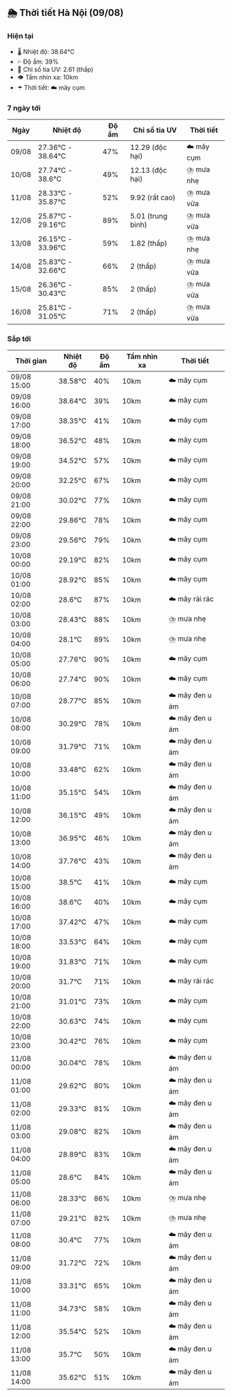 ## 🌦️ Thời tiết Hà Nội (09/08)

### Hiện tại

- 🌡️ Nhiệt độ: 38.64℃
- 💦 Độ ẩm: 39%
- 🌟 Chỉ số tia UV: 2.61 (thấp)
- 👁️ Tầm nhìn xa: 10km
- ☂️ Thời tiết: ☁️ mây cụm

### 7 ngày tới

| Ngày | Nhiệt độ | Độ ẩm | Chỉ số tia UV | Thời tiết |
| --- | --- | --- | --- | --- |
| 09/08 | 27.36℃ - 38.64℃ | 47% | 12.29 (độc hại) | ☁️ mây cụm |
| 10/08 | 27.74℃ - 38.6℃ | 49% | 12.13 (độc hại) | ⛈️ mưa nhẹ |
| 11/08 | 28.33℃ - 35.87℃ | 52% | 9.92 (rất cao) | ⛈️ mưa vừa |
| 12/08 | 25.87℃ - 29.16℃ | 89% | 5.01 (trung bình) | ⛈️ mưa vừa |
| 13/08 | 26.15℃ - 33.96℃ | 59% | 1.82 (thấp) | ⛈️ mưa nhẹ |
| 14/08 | 25.83℃ - 32.66℃ | 66% | 2 (thấp) | ⛈️ mưa vừa |
| 15/08 | 26.36℃ - 30.43℃ | 85% | 2 (thấp) | ⛈️ mưa vừa |
| 16/08 | 25.81℃ - 31.05℃ | 71% | 2 (thấp) | ⛈️ mưa vừa |

### Sắp tới

| Thời gian | Nhiệt độ | Độ ẩm | Tầm nhìn xa | Thời tiết |
| --- | --- | --- | --- | --- |
| 09/08 15:00 | 38.58℃ | 40% | 10km | ☁️ mây cụm |
| 09/08 16:00 | 38.64℃ | 39% | 10km | ☁️ mây cụm |
| 09/08 17:00 | 38.35℃ | 41% | 10km | ☁️ mây cụm |
| 09/08 18:00 | 36.52℃ | 48% | 10km | ☁️ mây cụm |
| 09/08 19:00 | 34.52℃ | 57% | 10km | ☁️ mây cụm |
| 09/08 20:00 | 32.25℃ | 67% | 10km | ☁️ mây cụm |
| 09/08 21:00 | 30.02℃ | 77% | 10km | ☁️ mây cụm |
| 09/08 22:00 | 29.86℃ | 78% | 10km | ☁️ mây cụm |
| 09/08 23:00 | 29.56℃ | 79% | 10km | ☁️ mây cụm |
| 10/08 00:00 | 29.19℃ | 82% | 10km | ☁️ mây cụm |
| 10/08 01:00 | 28.92℃ | 85% | 10km | ☁️ mây cụm |
| 10/08 02:00 | 28.6℃ | 87% | 10km | ☁️ mây rải rác |
| 10/08 03:00 | 28.43℃ | 88% | 10km | ⛈️ mưa nhẹ |
| 10/08 04:00 | 28.1℃ | 89% | 10km | ⛈️ mưa nhẹ |
| 10/08 05:00 | 27.76℃ | 90% | 10km | ☁️ mây cụm |
| 10/08 06:00 | 27.74℃ | 90% | 10km | ☁️ mây cụm |
| 10/08 07:00 | 28.77℃ | 85% | 10km | ☁️ mây đen u ám |
| 10/08 08:00 | 30.29℃ | 78% | 10km | ☁️ mây đen u ám |
| 10/08 09:00 | 31.79℃ | 71% | 10km | ☁️ mây đen u ám |
| 10/08 10:00 | 33.48℃ | 62% | 10km | ☁️ mây đen u ám |
| 10/08 11:00 | 35.15℃ | 54% | 10km | ☁️ mây đen u ám |
| 10/08 12:00 | 36.15℃ | 49% | 10km | ☁️ mây đen u ám |
| 10/08 13:00 | 36.95℃ | 46% | 10km | ☁️ mây đen u ám |
| 10/08 14:00 | 37.76℃ | 43% | 10km | ☁️ mây đen u ám |
| 10/08 15:00 | 38.5℃ | 41% | 10km | ☁️ mây cụm |
| 10/08 16:00 | 38.6℃ | 40% | 10km | ☁️ mây cụm |
| 10/08 17:00 | 37.42℃ | 47% | 10km | ☁️ mây cụm |
| 10/08 18:00 | 33.53℃ | 64% | 10km | ☁️ mây cụm |
| 10/08 19:00 | 31.83℃ | 71% | 10km | ☁️ mây cụm |
| 10/08 20:00 | 31.7℃ | 71% | 10km | ☁️ mây rải rác |
| 10/08 21:00 | 31.01℃ | 73% | 10km | ☁️ mây cụm |
| 10/08 22:00 | 30.63℃ | 74% | 10km | ☁️ mây cụm |
| 10/08 23:00 | 30.42℃ | 76% | 10km | ☁️ mây cụm |
| 11/08 00:00 | 30.04℃ | 78% | 10km | ☁️ mây đen u ám |
| 11/08 01:00 | 29.62℃ | 80% | 10km | ☁️ mây đen u ám |
| 11/08 02:00 | 29.33℃ | 81% | 10km | ☁️ mây đen u ám |
| 11/08 03:00 | 29.08℃ | 82% | 10km | ☁️ mây đen u ám |
| 11/08 04:00 | 28.89℃ | 83% | 10km | ☁️ mây đen u ám |
| 11/08 05:00 | 28.6℃ | 84% | 10km | ☁️ mây đen u ám |
| 11/08 06:00 | 28.33℃ | 86% | 10km | ⛈️ mưa nhẹ |
| 11/08 07:00 | 29.21℃ | 82% | 10km | ⛈️ mưa nhẹ |
| 11/08 08:00 | 30.4℃ | 77% | 10km | ☁️ mây đen u ám |
| 11/08 09:00 | 31.72℃ | 72% | 10km | ☁️ mây đen u ám |
| 11/08 10:00 | 33.31℃ | 65% | 10km | ☁️ mây đen u ám |
| 11/08 11:00 | 34.73℃ | 58% | 10km | ☁️ mây đen u ám |
| 11/08 12:00 | 35.54℃ | 52% | 10km | ☁️ mây đen u ám |
| 11/08 13:00 | 35.7℃ | 50% | 10km | ☁️ mây đen u ám |
| 11/08 14:00 | 35.62℃ | 51% | 10km | ☁️ mây đen u ám |
